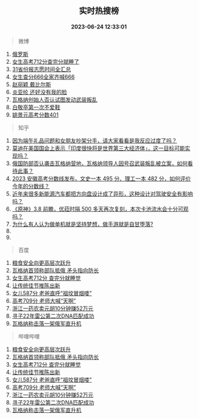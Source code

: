 <div align="center"><h2>实时热搜榜</h2><h4>2023-06-24 12:33:01</h4></div>

> 微博  

1. [俄罗斯](https://s.weibo.com/weibo?q=%23%E4%BF%84%E7%BD%97%E6%96%AF%23&t=31&band_rank=1&Refer=top)<br />
2. [女生高考712分查完分就睡了](https://s.weibo.com/weibo?q=%23%E5%A5%B3%E7%94%9F%E9%AB%98%E8%80%83712%E5%88%86%E6%9F%A5%E5%AE%8C%E5%88%86%E5%B0%B1%E7%9D%A1%E4%BA%86%23&t=31&band_rank=2&Refer=top)<br />
3. [31省份报志愿时间全汇总](https://s.weibo.com/weibo?q=%2331%E7%9C%81%E4%BB%BD%E6%8A%A5%E5%BF%97%E6%84%BF%E6%97%B6%E9%97%B4%E5%85%A8%E6%B1%87%E6%80%BB%23&t=31&band_rank=3&Refer=top)<br />
4. [女生查分666全家齐喊666](https://s.weibo.com/weibo?q=%23%E5%A5%B3%E7%94%9F%E6%9F%A5%E5%88%86666%E5%85%A8%E5%AE%B6%E9%BD%90%E5%96%8A666%23&t=31&band_rank=4&Refer=top)<br />
5. [赵丽颖 戴比尔斯](https://s.weibo.com/weibo?q=%E8%B5%B5%E4%B8%BD%E9%A2%96%20%E6%88%B4%E6%AF%94%E5%B0%94%E6%96%AF&t=31&band_rank=5&Refer=top)<br />
6. [炎亚纶 还好没有我的脸](https://s.weibo.com/weibo?q=%E7%82%8E%E4%BA%9A%E7%BA%B6%20%E8%BF%98%E5%A5%BD%E6%B2%A1%E6%9C%89%E6%88%91%E7%9A%84%E8%84%B8&t=31&band_rank=6&Refer=top)<br />
7. [瓦格纳创始人否认试图发动武装叛乱](https://s.weibo.com/weibo?q=%23%E7%93%A6%E6%A0%BC%E7%BA%B3%E5%88%9B%E5%A7%8B%E4%BA%BA%E5%90%A6%E8%AE%A4%E8%AF%95%E5%9B%BE%E5%8F%91%E5%8A%A8%E6%AD%A6%E8%A3%85%E5%8F%9B%E4%B9%B1%23&t=31&band_rank=7&Refer=top)<br />
8. [白敬亭第一次不爱鞋](https://s.weibo.com/weibo?q=%23%E7%99%BD%E6%95%AC%E4%BA%AD%E7%AC%AC%E4%B8%80%E6%AC%A1%E4%B8%8D%E7%88%B1%E9%9E%8B%23&t=31&band_rank=8&Refer=top)<br />
9. [姚景元高考分数401](https://s.weibo.com/weibo?q=%23%E5%A7%9A%E6%99%AF%E5%85%83%E9%AB%98%E8%80%83%E5%88%86%E6%95%B0401%23&t=31&band_rank=9&Refer=top)<br />

> 知乎  

1. [因为端午礼品问题和女朋友吵架分手，请大家看看是我反应过度了吗？](https://www.zhihu.com/question/607441090)<br />
2. [莫迪在美国国会上表示「印度很快将是世界第三大经济体」，这一目标可能实现吗？](https://www.zhihu.com/question/608151767)<br />
3. [俄国防部否认袭击瓦格纳营地，瓦格纳领导人因号召武装叛乱被立案，如何看待此事？](https://www.zhihu.com/question/608218892)<br />
4. [2023 安徽高考分数线发布，文史一本 495 分、理工一本 482 分，如何评价今年的分数线？](https://www.zhihu.com/question/607974413)<br />
5. [近年来很多新能源汽车都把方向盘设计成了异形，这种设计对驾驶安全有影响吗？](https://www.zhihu.com/question/607651537)<br />
6. [《原神》3.8 前瞻，优菈时隔 500 多天再次复刻，本次卡池流水会十分可观吗？](https://www.zhihu.com/question/608180664)<br />
7. [为什么有人认为做单机就是坚持梦想，做手游就是自甘堕落?](https://www.zhihu.com/question/607685693)<br />
8. []()<br />
9. []()<br />

> 百度  

1. [粮食安全向更高层次跃升](https://www.baidu.com/s?wd=%E7%B2%AE%E9%A3%9F%E5%AE%89%E5%85%A8%E5%90%91%E6%9B%B4%E9%AB%98%E5%B1%82%E6%AC%A1%E8%B7%83%E5%8D%87&sa=fyb_news&rsv_dl=fyb_news)<br />
2. [瓦格纳首领称部队抵俄 矛头指向防长](https://www.baidu.com/s?wd=%E7%93%A6%E6%A0%BC%E7%BA%B3%E9%A6%96%E9%A2%86%E7%A7%B0%E9%83%A8%E9%98%9F%E6%8A%B5%E4%BF%84+%E7%9F%9B%E5%A4%B4%E6%8C%87%E5%90%91%E9%98%B2%E9%95%BF&sa=fyb_news&rsv_dl=fyb_news)<br />
3. [女生高考712分 查完分就睡觉](https://www.baidu.com/s?wd=%E5%A5%B3%E7%94%9F%E9%AB%98%E8%80%83712%E5%88%86+%E6%9F%A5%E5%AE%8C%E5%88%86%E5%B0%B1%E7%9D%A1%E8%A7%89&sa=fyb_news&rsv_dl=fyb_news)<br />
4. [让传统佳节推陈出新](https://www.baidu.com/s?wd=%E8%AE%A9%E4%BC%A0%E7%BB%9F%E4%BD%B3%E8%8A%82%E6%8E%A8%E9%99%88%E5%87%BA%E6%96%B0&sa=fyb_news&rsv_dl=fyb_news)<br />
5. [女儿587分 老爸直呼“祖坟冒烟喽”](https://www.baidu.com/s?wd=%E5%A5%B3%E5%84%BF587%E5%88%86+%E8%80%81%E7%88%B8%E7%9B%B4%E5%91%BC%E2%80%9C%E7%A5%96%E5%9D%9F%E5%86%92%E7%83%9F%E5%96%BD%E2%80%9D&sa=fyb_news&rsv_dl=fyb_news)<br />
6. [高考709分 老师大喊“天啊”](https://www.baidu.com/s?wd=%E9%AB%98%E8%80%83709%E5%88%86+%E8%80%81%E5%B8%88%E5%A4%A7%E5%96%8A%E2%80%9C%E5%A4%A9%E5%95%8A%E2%80%9D&sa=fyb_news&rsv_dl=fyb_news)<br />
7. [浙江一药农卖元胡10分钟赚52万元](https://www.baidu.com/s?wd=%E6%B5%99%E6%B1%9F%E4%B8%80%E8%8D%AF%E5%86%9C%E5%8D%96%E5%85%83%E8%83%A110%E5%88%86%E9%92%9F%E8%B5%9A52%E4%B8%87%E5%85%83&sa=fyb_news&rsv_dl=fyb_news)<br />
8. [寻子22年雷公第二次DNA匹配成功](https://www.baidu.com/s?wd=%E5%AF%BB%E5%AD%9022%E5%B9%B4%E9%9B%B7%E5%85%AC%E7%AC%AC%E4%BA%8C%E6%AC%A1DNA%E5%8C%B9%E9%85%8D%E6%88%90%E5%8A%9F&sa=fyb_news&rsv_dl=fyb_news)<br />
9. [瓦格纳称击落一架俄军直升机](https://www.baidu.com/s?wd=%E7%93%A6%E6%A0%BC%E7%BA%B3%E7%A7%B0%E5%87%BB%E8%90%BD%E4%B8%80%E6%9E%B6%E4%BF%84%E5%86%9B%E7%9B%B4%E5%8D%87%E6%9C%BA&sa=fyb_news&rsv_dl=fyb_news)<br />

> 哔哩哔哩  

1. [粮食安全向更高层次跃升](https://www.baidu.com/s?wd=%E7%B2%AE%E9%A3%9F%E5%AE%89%E5%85%A8%E5%90%91%E6%9B%B4%E9%AB%98%E5%B1%82%E6%AC%A1%E8%B7%83%E5%8D%87&sa=fyb_news&rsv_dl=fyb_news)<br />
2. [瓦格纳首领称部队抵俄 矛头指向防长](https://www.baidu.com/s?wd=%E7%93%A6%E6%A0%BC%E7%BA%B3%E9%A6%96%E9%A2%86%E7%A7%B0%E9%83%A8%E9%98%9F%E6%8A%B5%E4%BF%84+%E7%9F%9B%E5%A4%B4%E6%8C%87%E5%90%91%E9%98%B2%E9%95%BF&sa=fyb_news&rsv_dl=fyb_news)<br />
3. [女生高考712分 查完分就睡觉](https://www.baidu.com/s?wd=%E5%A5%B3%E7%94%9F%E9%AB%98%E8%80%83712%E5%88%86+%E6%9F%A5%E5%AE%8C%E5%88%86%E5%B0%B1%E7%9D%A1%E8%A7%89&sa=fyb_news&rsv_dl=fyb_news)<br />
4. [让传统佳节推陈出新](https://www.baidu.com/s?wd=%E8%AE%A9%E4%BC%A0%E7%BB%9F%E4%BD%B3%E8%8A%82%E6%8E%A8%E9%99%88%E5%87%BA%E6%96%B0&sa=fyb_news&rsv_dl=fyb_news)<br />
5. [女儿587分 老爸直呼“祖坟冒烟喽”](https://www.baidu.com/s?wd=%E5%A5%B3%E5%84%BF587%E5%88%86+%E8%80%81%E7%88%B8%E7%9B%B4%E5%91%BC%E2%80%9C%E7%A5%96%E5%9D%9F%E5%86%92%E7%83%9F%E5%96%BD%E2%80%9D&sa=fyb_news&rsv_dl=fyb_news)<br />
6. [高考709分 老师大喊“天啊”](https://www.baidu.com/s?wd=%E9%AB%98%E8%80%83709%E5%88%86+%E8%80%81%E5%B8%88%E5%A4%A7%E5%96%8A%E2%80%9C%E5%A4%A9%E5%95%8A%E2%80%9D&sa=fyb_news&rsv_dl=fyb_news)<br />
7. [浙江一药农卖元胡10分钟赚52万元](https://www.baidu.com/s?wd=%E6%B5%99%E6%B1%9F%E4%B8%80%E8%8D%AF%E5%86%9C%E5%8D%96%E5%85%83%E8%83%A110%E5%88%86%E9%92%9F%E8%B5%9A52%E4%B8%87%E5%85%83&sa=fyb_news&rsv_dl=fyb_news)<br />
8. [寻子22年雷公第二次DNA匹配成功](https://www.baidu.com/s?wd=%E5%AF%BB%E5%AD%9022%E5%B9%B4%E9%9B%B7%E5%85%AC%E7%AC%AC%E4%BA%8C%E6%AC%A1DNA%E5%8C%B9%E9%85%8D%E6%88%90%E5%8A%9F&sa=fyb_news&rsv_dl=fyb_news)<br />
9. [瓦格纳称击落一架俄军直升机](https://www.baidu.com/s?wd=%E7%93%A6%E6%A0%BC%E7%BA%B3%E7%A7%B0%E5%87%BB%E8%90%BD%E4%B8%80%E6%9E%B6%E4%BF%84%E5%86%9B%E7%9B%B4%E5%8D%87%E6%9C%BA&sa=fyb_news&rsv_dl=fyb_news)<br />
